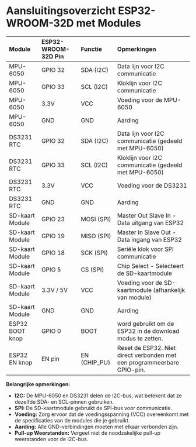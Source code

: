 # Aansluitingsoverzicht ESP32-WROOM-32D met Modules

| Module           | ESP32-WROOM-32D Pin | Functie      | Opmerkingen                                                                                                                  |
| :--------------- | :------------------ | :----------- | :--------------------------------------------------------------------------------------------------------------------------- |
| MPU-6050         | GPIO 32             | SDA (I2C)    | Data lijn voor I2C communicatie                                                                                               |
| MPU-6050         | GPIO 33             | SCL (I2C)    | Kloklijn voor I2C communicatie                                                                                              |
| MPU-6050         | 3.3V                | VCC          | Voeding voor de MPU-6050                                                                                                     |
| MPU-6050         | GND                 | GND          | Aarding                                                                                                                      |
| DS3231 RTC       | GPIO 32             | SDA (I2C)    | Data lijn voor I2C communicatie (gedeeld met MPU-6050)                                                                       |
| DS3231 RTC       | GPIO 33             | SCL (I2C)    | Kloklijn voor I2C communicatie (gedeeld met MPU-6050)                                                                      |
| DS3231 RTC       | 3.3V                | VCC          | Voeding voor de DS3231                                                                                                       |
| DS3231 RTC       | GND                 | GND          | Aarding                                                                                                                      |
| SD-kaart Module  | GPIO 23             | MOSI (SPI)   | Master Out Slave In - Data uitgang van ESP32                                                                                |
| SD-kaart Module  | GPIO 19             | MISO (SPI)   | Master In Slave Out - Data ingang van ESP32                                                                                 |
| SD-kaart Module  | GPIO 18             | SCK (SPI)    | Seriële klok voor SPI communicatie                                                                                           |
| SD-kaart Module  | GPIO 5              | CS (SPI)     | Chip Select - Selecteert de SD-kaartmodule                                                                                  |
| SD-kaart Module  | 3.3V / 5V           | VCC          | Voeding voor de SD-kaartmodule (afhankelijk van module)                                                                      |
| SD-kaart Module  | GND                 | GND          | Aarding                                                                                                                      |
| ESP32 BOOT knop  | GPIO 0              | BOOT         | word gebruikt om de ESP32 in de download modus te zetten.                                                                   |
| ESP32 EN knop    | EN pin              | EN (CHIP_PU) | Reset de ESP32. Niet direct verbonden met een programmeerbare GPIO-pin.                                                     |

**Belangrijke opmerkingen:**

* **I2C:** De MPU-6050 en DS3231 delen de I2C-bus, wat betekent dat ze dezelfde SDA- en SCL-pinnen gebruiken.
* **SPI:** De SD-kaartmodule gebruikt de SPI-bus voor communicatie.
* **Voeding:** Zorg ervoor dat de voedingsspanning (VCC) overeenkomt met de specificaties van de modules die je gebruikt.
* **Aarding:** Alle GND-verbindingen moeten met elkaar verbonden zijn.
* **Pull-up Weerstanden:** Vergeet niet de noodzakelijke pull-up weerstanden voor de I2C-bus.